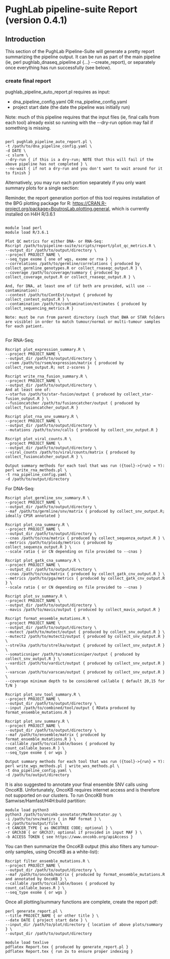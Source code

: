 # PughLab pipeline-suite Report (version 0.4.1)

## Introduction
This section of the PughLab Pipeline-Suite will generate a pretty report summarizing the pipeline output. It can be run as part of the main pipeline (ie, perl pughlab_dnaseq_pipeline.pl {...} --create_report), or separately once everything has run successfully (see below).

### create final report
pughlab_pipeline_auto_report.pl requires as input:
- dna_pipeline_config.yaml OR rna_pipeline_config.yaml
- project start date (the date the pipeline was initially run)

Note: much of this pipeline requires that the input files (ie, final calls from each tool) already exist so running with the --dry-run option may fail if something is missing.

<pre><code>
perl pughlab_pipeline_auto_report.pl \
-t /path/to/dna_pipeline_config.yaml \
-d DATE \
-c slurm \
--dry-run { if this is a dry-run; NOTE that this will fail if the above pipeline has not completed } \
--no-wait { if not a dry-run and you don't want to wait around for it to finish }
</code></pre>

Alternatively, you may run each portion separately if you only want summary plots for a single section:

Reminder, the report generation portion of this tool requires installation of the BPG plotting package for R:
https://CRAN.R-project.org/package=BoutrosLab.plotting.general, which is currently installed on H4H R/3.6.1

<pre><code>
module load perl
module load R/3.6.1

Plot QC metrics for either DNA- or RNA-Seq:
Rscript /path/to/pipeline-suite/scripts/report/plot_qc_metrics.R \
--output_dir /path/to/output/directory \
--project PROJECT_NAME \
--seq_type exome { one of wgs, exome or rna } \
--correlations /path/to/germline/correlations { produced by collect_germline_genotypes.R or collect_rnaseqc_output.R } \
--coverage /path/to/coverage/summary { produced by collect_coverage_output.R or collect_rnaseqc_output.R } \

And, for DNA, at least one of (if both are provided, will use --contamination):
--contest /path/to/ContEst/output { produced by collect_contest_output.R } \
--contamination /path/to/contamination/estimates { produced by collect_sequencing_metrics.R }

Note: must be run from parent directory (such that BWA or STAR folders are visible) in order to match tumour/normal or multi-tumour samples for each patient.

</code></pre>

For RNA-Seq:
<pre><code>Rscript plot_expression_summary.R \
--project PROJECT_NAME \
--output_dir /path/to/output/directory \
--rsem /path/to/rsem/expression/matrix { produced by collect_rsem_output.R; not z-scores }

Rscript write_rna_fusion_summary.R \
--project PROJECT_NAME \
--output_dir /path/to/output/directory \
And at least one of:
--starfus /path/to/star-fusion/output { produced by collect_star-fusion_output.R } \
--fusioncatcher /path/to/fusioncatcher/output { produced by collect_fusioncatcher_output.R }

Rscript plot_rna_snv_summary.R \
--project PROJECT_NAME \
--output_dir /path/to/output/directory \
--mutations /path/to/snv/calls { produced by collect_snv_output.R }

Rscript plot_viral_counts.R \
--project PROJECT_NAME \
--output_dir /path/to/output/directory \
--viral_counts /path/to/viral/counts/matrix { produced by collect_fusioncatcher_output.R } \

Output summary methods for each tool that was run ({tool}->{run} = Y):
perl write_rna_methods.pl \
-t rna_pipeline_config.yaml \
-d /path/to/output/directory
</code></pre>

For DNA-Seq:
<pre><code>Rscript plot_germline_snv_summary.R \
--project PROJECT_NAME \
--output_dir /path/to/output/directory \
--maf /path/to/germline/snv/matrix { produced by collect_snv_output.R; ideally CPSR annotated } 

Rscript plot_cna_summary.R \
--project PROJECT_NAME \
--output_dir /path/to/output/directory \
--cnas /path/to/cna/matrix { produced by collect_sequenza_output.R } \
--metrics /path/to/ploidy/metrics { produced by collect_sequenza_output.R } \
--scale ratio { or CN depending on file provided to --cnas }

Rscript plot_gatk_cna_summary.R \
--project PROJECT_NAME \
--output_dir /path/to/output/directory \
--cnas /path/to/cna/matrix { produced by collect_gatk_cnv_output.R } \
--metrics /path/to/pga/metrics { produced by collect_gatk_cnv_output.R } \
--scale ratio { or CN depending on file provided to --cnas }

Rscript plot_sv_summary.R \
--project PROJECT_NAME \
--output_dir /path/to/output/directory \
--mavis /path/to/mavis/output { produced by collect_mavis_output.R }

Rscript format_ensemble_mutations.R \
--project PROJECT_NAME \
--output_dir /path/to/output/directory \
--mutect /path/to/mutect/output { produced by collect_snv_output.R } \
--mutect2 /path/to/mutect2/output { produced by collect_snv_output.R } \
--strelka /path/to/strelka/output { produced by collect_snv_output.R } \
--somaticsniper /path/to/somaticsniper/output { produced by collect_snv_output.R } \
--vardict /path/to/vardict/output { produced by collect_snv_output.R } \
--varscan /path/to/varscan/output { produced by collect_snv_output.R } \
--coverage minimum depth to be considered callable { default 20,15 for T/N }

Rscript plot_snv_tool_summary.R \
--project PROJECT_NAME \
--output_dir /path/to/output/directory \
--input /path/to/combined/tool/output { RData produced by format_ensemble_mutations.R }

Rscript plot_snv_summary.R \
--project PROJECT_NAME \
--output_dir /path/to/output/directory \
--maf /path/to/ensemble/matrix { produced by format_ensemble_mutations.R } \
--callable /path/to/callable/bases { produced by count_callable_bases.R } \
--seq_type exome { or wgs }

Output summary methods for each tool that was run ({tool}->{run} = Y):
perl write_wgs_methods.pl | write_wxs_methods.pl \
-t dna_pipeline_config.yaml \
-d /path/to/output/directory
</code></pre>

It is also suggested to annotate your final ensemble SNV calls using OncoKB. Unfortunately, OncoKB requires internet access and is therefore not supported on our clusters.
To run OncoKB from Samwise/Hamfast/H4H:build partition:
<pre><code>module load python3
python3 /path/to/oncokb-annotator/MafAnnotator.py \
-i /path/to/snv/matirx { in MAF format } \
-o /path/to/output/file \
-t CANCER_TYPE { as ONCOTREE CODE; optional } \
-r GRCh38 { or GRCh37; optional if provided in input MAF } \
-b ACCESS TOKEN { see https://www.oncokb.org/apiAccess }
</code></pre>

You can then summarize the OncoKB output (this also filters any tumour-only samples, using OncoKB as a white-list):
<pre><code>Rscript filter_ensemble_mutations.R \
--project PROJECT_NAME \
--output_dir /path/to/output/directory \
--maf /path/to/oncokb/matrix { produced by format_ensemble_mutations.R and annotated by OncoKB } \
--callable /path/to/callable/bases { produced by count_callable_bases.R } \
--seq_type exome { or wgs }
</code></pre>

Once all plotting/summary functions are complete, create the report pdf:
<pre><code>perl generate_report.pl \
--title PROJECT_NAME { or other title } \
--date DATE { project start date } \
--input_dir /path/to/plot/directory { location of above plots/summary } \
--output_dir /path/to/output/directory

module load texlive
pdflatex Report.tex { produced by generate_report.pl }
pdflatex Report.tex { run 2x to ensure proper indexing }
</code></pre>
